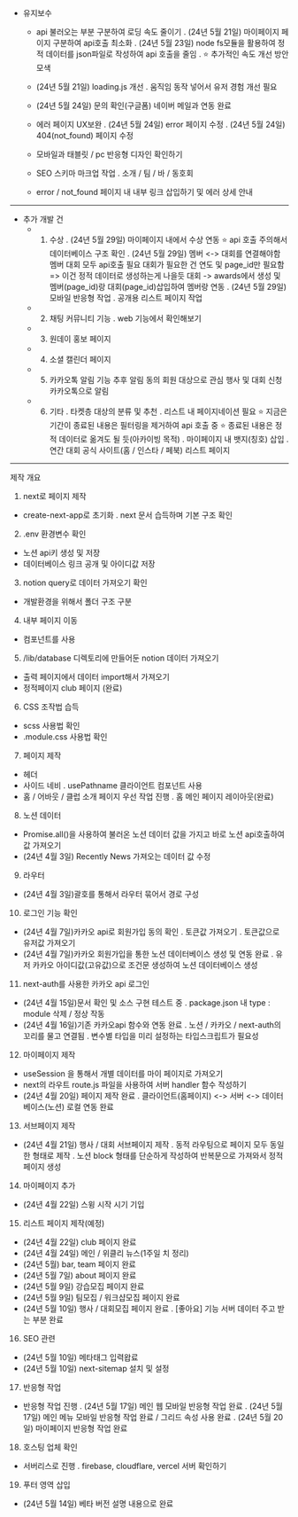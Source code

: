 * 유지보수
   - api 불러오는 부분 구분하여 로딩 속도 줄이기
      . (24년 5월 21일) 마이페이지 페이지 구분하여 api호출 최소화
      . (24년 5월 23일) node fs모듈을 활용하여 정적 데이터를 json파일로 작성하여 api 호출을 줄임
      . ⭐️ 추가적인 속도 개선 방안 모색
   - (24년 5월 21일) loading.js 개선
      . 움직임 동작 넣어서 유저 경험 개선 필요
   - (24년 5월 24일) 문의 확인(구글폼) 네이버 메일과 연동 완료
   - 에러 페이지 UX보완
      . (24년 5월 24일) error 페이지 수정
      . (24년 5월 24일) 404(not_found) 페이지 수정
   
   - 모바일과 태블릿 / pc 반응형 디자인 확인하기
   
   - SEO 스키마 마크업 작업
      . 소개 / 팀 / 바 / 동호회
   
   - error / not_found 페이지 내 내부 링크 삽입하기 및 에러 상세 안내


-----------------------

* 추가 개발 건
   - 1. 수상
      . (24년 5월 29일) 마이페이지 내에서 수상 연동
         ⭐️ api 호출 주의해서 데이터베이스 구조 확인
      . (24년 5월 29일) 멤버 <-> 대회를 연결해야함
         멤버 대회 모두 api호출 필요
         대회가 필요한 건 연도 및 page_id만 필요함 => 이건 정적 데이터로 생성하는게 나을듯 대회
         -> awards에서 생성 및 멤버(page_id)랑 대회(page_id)삽입하여 멤버랑 연동
      . (24년 5월 29일) 모바일 반응형 작업
      . 공개용 리스트 페이지 작업

   - 2. 채팅 커뮤니티 기능
      . web 기능에서 확인해보기

   - 3. 원데이 홍보 페이지

   - 4. 소셜 캘린더 페이지
   
   - 5. 카카오톡 알림 기능
      추후 알림 동의 회원 대상으로 관심 행사 및 대회 신청 카카오톡으로 알림

   - 6. 기타
      . 타켓층 대상의 분류 및 추천
      . 리스트 내 페이지네이션 필요
         ⭐️ 지금은 기간이 종료된 내용은 필터링을 제거하여 api 호출 중
         ⭐️ 종료된 내용은 정적 데이터로 옮겨도 될 듯(아카이빙 목적)
      . 마이페이지 내 뱃지(칭호) 삽입
      . 연간 대회 공식 사이트(홈 / 인스타 / 페북) 리스트 페이지

-----------------------

제작 개요
1. next로 페이지 제작
 - create-next-app로 초기화
    . next 문서 습득하며 기본 구조 확인

2. .env 환경변수 확인
 - 노션 api키 생성 및 저장
 - 데이터베이스 링크 공개 및 아이디값 저장 

3. notion query로 데이터 가져오기 확인
 - 개발환경을 위해서 폴더 구조 구분

4. 내부 페이지 이동
 - <Link> 컴포넌트를 사용

5. /lib/database 디렉토리에 만들어둔 notion 데이터 가져오기
 - 출력 페이지에서 데이터 import해서 가져오기
 - 정적페이지 club 페이지 (완료)

6. CSS 조작법 습득
 - scss 사용법 확인
 - .module.css 사용법 확인

7. 페이지 제작
 - 헤더
 - 사이드 네비
    . usePathname 클라이언트 컴포넌트 사용
 - 홈 / 어바웃 / 클럽 소개 페이지 우선 작업 진행
    . 홈 메인 페이지 레이아웃(완료)

8. 노션 데이터
 - Promise.all()을 사용하여 불러온 노션 데이터 값을 가지고 바로 노션 api호출하여 값 가져오기
 - (24년 4월 3일) Recently News 가져오는 데이터 값 수정

9. 라우터
 - (24년 4월 3일)괄호를 통해서 라우터 묶어서 경로 구성

10. 로그인 기능 확인
 - (24년 4월 7일)카카오 api로 회원가입 동의 확인
    . 토큰값 가져오기
    . 토큰값으로 유저값 가져오기
 - (24년 4월 7일)카카오 회원가입을 통한 노션 데이터베이스 생성 및 연동 완료
    . 유저 카카오 아이디값(고유값)으로 조건문 생성하여 노션 데이터베이스 생성

11. next-auth를 사용한 카카오 api 로그인
 - (24년 4월 15일)문서 확인 및 소스 구현 테스트 중
    . package.json 내 type : module 삭제 / 정상 작동
 - (24년 4월 16일)기존 카카오api 함수와 연동 완료
    . 노션 / 카카오 / next-auth의 꼬리를 물고 연결됨
    . 변수별 타입을 미리 설정하는 타입스크립트가 필요성

12. 마이페이지 제작
 - useSession 을 통해서 개별 데이터를 마이 페이지로 가져오기
 - next의 라우트 route.js 파일을 사용하여 서버 handler 함수 작성하기
 - (24년 4월 20일) 페이지 제작 완료
    . 클라이언트(홈페이지) <-> 서버 <-> 데이터베이스(노션) 로컬 연동 완료 

13. 서브페이지 제작
 - (24년 4월 21일) 행사 / 대회 서브페이지 제작
    . 동적 라우팅으로 페이지 모두 동일한 형태로 제작
    . 노션 block 형태를 단순하게 작성하여 반복문으로 가져와서 정적 페이지 생성

14. 마이페이지 추가
 - (24년 4월 22일) 스윙 시작 시기 기입

15. 리스트 페이지 제작(예정)
 - (24년 4월 22일) club 페이지 완료
 - (24년 4월 24일) 메인 / 위클리 뉴스(1주일 치 정리)
 - (24년 5월) bar, team 페이지 완료
 - (24년 5월 7일) about 페이지 완료
 - (24년 5월 9일) 강습모집 페이지 완료
 - (24년 5월 9일) 팀모집 / 워크샵모집 페이지 완료
 - (24년 5월 10일) 행사 / 대회모집 페이지 완료
   . [좋아요] 기능 서버 데이터 주고 받는 부분 완료

16. SEO 관련
 - (24년 5월 10일) 메타태그 입력왑료
 - (24년 5월 10일) next-sitemap 설치 및 설정

17. 반응형 작업
 - 반응형 작업 진행
  . (24년 5월 17일) 메인 웹 모바일 반응형 작업 완료
  . (24년 5월 17일) 메인 메뉴 모바일 반응형 작업 완료 / 그리드 속성 사용 완료
  . (24년 5월 20일) 마이페이지 반응형 작업 완료

18. 호스팅 업체 확인
 - 서버리스로 진행
   . firebase, cloudflare, vercel 서버 확인하기

19. 푸터 영역 삽입
 - (24년 5월 14일) 베타 버전 설명 내용으로 완료